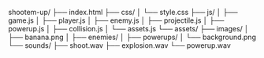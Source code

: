 shootem-up/
├── index.html
├── css/
│   └── style.css
├── js/
│   ├── game.js
│   ├── player.js
│   ├── enemy.js
│   ├── projectile.js
│   ├── powerup.js
│   ├── collision.js
│   └── assets.js
└── assets/
    ├── images/
    │   ├── banana.png
    │   ├── enemies/
    │   ├── powerups/
    │   └── background.png
    └── sounds/
        ├── shoot.wav
        ├── explosion.wav
        └── powerup.wav 